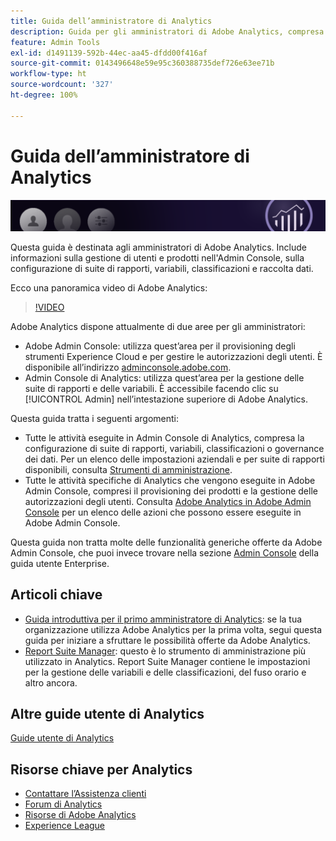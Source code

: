 ```yaml
---
title: Guida dell’amministratore di Analytics
description: Guida per gli amministratori di Adobe Analytics, compresa la gestione di utenti e prodotti nell'Admin Console, l'impostazione di suite di rapporti, variabili, classificazioni e raccolta dati.
feature: Admin Tools
exl-id: d1491139-592b-44ec-aa45-dfdd00f416af
source-git-commit: 0143496648e59e95c360388735def726e63ee71b
workflow-type: ht
source-wordcount: '327'
ht-degree: 100%

---
```


# Guida dell’amministratore di Analytics

![Banner](/assets/doc_banner_admin.png)

Questa guida è destinata agli amministratori di Adobe Analytics. Include informazioni sulla gestione di utenti e prodotti nell&#39;Admin Console, sulla configurazione di suite di rapporti, variabili, classificazioni e raccolta dati.

Ecco una panoramica video di Adobe Analytics:

>[!VIDEO](https://video.tv.adobe.com/v/27429/?quality=12)

Adobe Analytics dispone attualmente di due aree per gli amministratori:

* Adobe Admin Console: utilizza quest’area per il provisioning degli strumenti Experience Cloud e per gestire le autorizzazioni degli utenti. È disponibile all’indirizzo [adminconsole.adobe.com](https://adminconsole.adobe.com).
* Admin Console di Analytics: utilizza quest’area per la gestione delle suite di rapporti e delle variabili. È accessibile facendo clic su [!UICONTROL Admin] nell’intestazione superiore di Adobe Analytics.

Questa guida tratta i seguenti argomenti:

* Tutte le attività eseguite in Admin Console di Analytics, compresa la configurazione di suite di rapporti, variabili, classificazioni o governance dei dati. Per un elenco delle impostazioni aziendali e per suite di rapporti disponibili, consulta [Strumenti di amministrazione](admin/c-admin-tools.md).
* Tutte le attività specifiche di Analytics che vengono eseguite in Adobe Admin Console, compresi il provisioning dei prodotti e la gestione delle autorizzazioni degli utenti. Consulta [Adobe Analytics in Adobe Admin Console](admin-console/home.md) per un elenco delle azioni che possono essere eseguite in Adobe Admin Console.

Questa guida non tratta molte delle funzionalità generiche offerte da Adobe Admin Console, che puoi invece trovare nella sezione [Admin Console](https://helpx.adobe.com/it/enterprise/using/admin-console.html) della guida utente Enterprise.

## Articoli chiave

* [Guida introduttiva per il primo amministratore di Analytics](admin-console/first-admin-guide.md): se la tua organizzazione utilizza Adobe Analytics per la prima volta, segui questa guida per iniziare a sfruttare le possibilità offerte da Adobe Analytics.
* [Report Suite Manager](c-manage-report-suites/report-suites-admin.md): questo è lo strumento di amministrazione più utilizzato in Analytics. Report Suite Manager contiene le impostazioni per la gestione delle variabili e delle classificazioni, del fuso orario e altro ancora.

## Altre guide utente di Analytics

[Guide utente di Analytics](https://experienceleague.adobe.com/docs/analytics.html?lang=it)

## Risorse chiave per Analytics

* [Contattare l’Assistenza clienti](https://helpx.adobe.com/it/contact/enterprise-support.ec.html)
* [Forum di Analytics](https://forums.adobe.com/community/experience-cloud/analytics-cloud/analytics)
* [Risorse di Adobe Analytics](https://forums.adobe.com/message/10660755)
* [Experience League](https://experienceleague.adobe.com/?lang=it#home)
